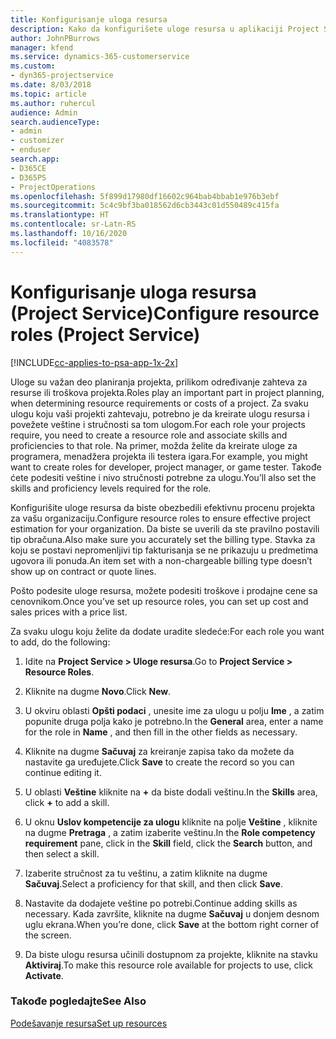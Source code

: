 ```yaml
---
title: Konfigurisanje uloga resursa
description: Kako da konfigurišete uloge resursa u aplikaciji Project Service
author: JohnPBurrows
manager: kfend
ms.service: dynamics-365-customerservice
ms.custom:
- dyn365-projectservice
ms.date: 8/03/2018
ms.topic: article
ms.author: ruhercul
audience: Admin
search.audienceType:
- admin
- customizer
- enduser
search.app:
- D365CE
- D365PS
- ProjectOperations
ms.openlocfilehash: 5f899d17980df16602c964bab4bbab1e976b3ebf
ms.sourcegitcommit: 5c4c9bf3ba018562d6cb3443c01d550489c415fa
ms.translationtype: HT
ms.contentlocale: sr-Latn-RS
ms.lasthandoff: 10/16/2020
ms.locfileid: "4083578"
---
```

# <a name="configure-resource-roles-project-service"></a><span data-ttu-id="d8c39-103">Konfigurisanje uloga resursa (Project Service)</span><span class="sxs-lookup"><span data-stu-id="d8c39-103">Configure resource roles (Project Service)</span></span>

[!INCLUDE[cc-applies-to-psa-app-1x-2x](../includes/cc-applies-to-psa-app-1x-2x.md)]

<span data-ttu-id="d8c39-104">Uloge su važan deo planiranja projekta, prilikom određivanje zahteva za resurse ili troškova projekta.</span><span class="sxs-lookup"><span data-stu-id="d8c39-104">Roles play an important part in project planning, when determining resource requirements or costs of a project.</span></span> <span data-ttu-id="d8c39-105">Za svaku ulogu koju vaši projekti zahtevaju, potrebno je da kreirate ulogu resursa i povežete veštine i stručnosti sa tom ulogom.</span><span class="sxs-lookup"><span data-stu-id="d8c39-105">For each role your projects require, you need to create a resource role and associate skills and proficiencies to that role.</span></span> <span data-ttu-id="d8c39-106">Na primer, možda želite da kreirate uloge za programera, menadžera projekta ili testera igara.</span><span class="sxs-lookup"><span data-stu-id="d8c39-106">For example, you might want to create roles for developer, project manager, or game tester.</span></span> <span data-ttu-id="d8c39-107">Takođe ćete podesiti veštine i nivo stručnosti potrebne za ulogu.</span><span class="sxs-lookup"><span data-stu-id="d8c39-107">You’ll also set the skills and proficiency levels required for the role.</span></span>  
  
 <span data-ttu-id="d8c39-108">Konfigurišite uloge resursa da biste obezbedili efektivnu procenu projekta za vašu organizaciju.</span><span class="sxs-lookup"><span data-stu-id="d8c39-108">Configure resource roles to ensure effective project estimation for your organization.</span></span>  <span data-ttu-id="d8c39-109">Da biste se uverili da ste pravilno postavili tip obračuna.</span><span class="sxs-lookup"><span data-stu-id="d8c39-109">Also make sure you accurately set the billing type.</span></span> <span data-ttu-id="d8c39-110">Stavka za koju se postavi nepromenljivi tip fakturisanja se ne prikazuju u predmetima ugovora ili ponuda.</span><span class="sxs-lookup"><span data-stu-id="d8c39-110">An item set with a non-chargeable billing type doesn’t show up on contract or quote lines.</span></span>  
  
 <span data-ttu-id="d8c39-111">Pošto podesite uloge resursa, možete podesiti troškove i prodajne cene sa cenovnikom.</span><span class="sxs-lookup"><span data-stu-id="d8c39-111">Once you’ve set up resource roles, you can set up cost and sales prices with a price list.</span></span>  
  
 <span data-ttu-id="d8c39-112">Za svaku ulogu koju želite da dodate uradite sledeće:</span><span class="sxs-lookup"><span data-stu-id="d8c39-112">For each role you want to add, do the following:</span></span>  
  
1.  <span data-ttu-id="d8c39-113">Idite na **Project Service > Uloge resursa**.</span><span class="sxs-lookup"><span data-stu-id="d8c39-113">Go to **Project Service > Resource Roles**.</span></span>  
  
2.  <span data-ttu-id="d8c39-114">Kliknite na dugme **Novo**.</span><span class="sxs-lookup"><span data-stu-id="d8c39-114">Click **New**.</span></span>  
  
3.  <span data-ttu-id="d8c39-115">U okviru oblasti **Opšti podaci** , unesite ime za ulogu u polju **Ime** , a zatim popunite druga polja kako je potrebno.</span><span class="sxs-lookup"><span data-stu-id="d8c39-115">In the **General** area, enter a name for the role in **Name** , and then fill in the other fields as necessary.</span></span>  
  
4.  <span data-ttu-id="d8c39-116">Kliknite na dugme **Sačuvaj** za kreiranje zapisa tako da možete da nastavite ga uređujete.</span><span class="sxs-lookup"><span data-stu-id="d8c39-116">Click **Save** to create the record so you can continue editing it.</span></span>  
  
5.  <span data-ttu-id="d8c39-117">U oblasti **Veštine** kliknite na **+** da biste dodali veštinu.</span><span class="sxs-lookup"><span data-stu-id="d8c39-117">In the **Skills** area, click **+** to add a skill.</span></span>  
  
6.  <span data-ttu-id="d8c39-118">U oknu **Uslov kompetencije za ulogu** kliknite na polje **Veštine** , kliknite na dugme **Pretraga** , a zatim izaberite veštinu.</span><span class="sxs-lookup"><span data-stu-id="d8c39-118">In the **Role competency requirement** pane, click in the **Skill** field, click the **Search** button, and then select a skill.</span></span>  
  
7.  <span data-ttu-id="d8c39-119">Izaberite stručnost za tu veštinu, a zatim kliknite na dugme **Sačuvaj**.</span><span class="sxs-lookup"><span data-stu-id="d8c39-119">Select a proficiency for that skill, and then click **Save**.</span></span>  
  
8.  <span data-ttu-id="d8c39-120">Nastavite da dodajete veštine po potrebi.</span><span class="sxs-lookup"><span data-stu-id="d8c39-120">Continue adding skills as necessary.</span></span> <span data-ttu-id="d8c39-121">Kada završite, kliknite na dugme **Sačuvaj** u donjem desnom uglu ekrana.</span><span class="sxs-lookup"><span data-stu-id="d8c39-121">When you’re done, click **Save** at the bottom right corner of the screen.</span></span>  
  
9. <span data-ttu-id="d8c39-122">Da biste ulogu resursa učinili dostupnom za projekte, kliknite na stavku **Aktiviraj**.</span><span class="sxs-lookup"><span data-stu-id="d8c39-122">To make this resource role available for projects to use, click **Activate**.</span></span>  
  
### <a name="see-also"></a><span data-ttu-id="d8c39-123">Takođe pogledajte</span><span class="sxs-lookup"><span data-stu-id="d8c39-123">See Also</span></span>  
 [<span data-ttu-id="d8c39-124">Podešavanje resursa</span><span class="sxs-lookup"><span data-stu-id="d8c39-124">Set up resources</span></span>](../psa/set-up-resources.md)

